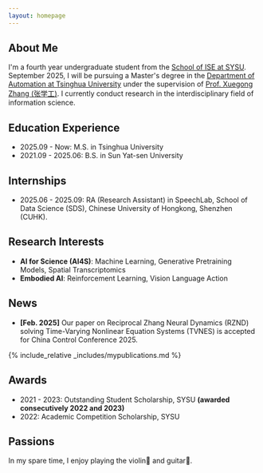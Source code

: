 ```yaml
---
layout: homepage
---
```


## About Me

<!-- I'm a fourth year undergraduate student from [School of ISE](https://ise.sysu.edu.cn), [SYSU](https://www.sysu.edu.cn). I currently conduct research in the interdisciplinary field of information science. From 2022 to 2023, I had the honor to conduct scientific research and study in [Prof. Calvin Yu-Chian Chen (陈语谦)](https://www.ece.pku.edu.cn/info/1053/2659.htm) (Director of AI for Science (AI4S) at Peking University)’s laboratory, YCLab. From 2024 to 2025, I had the honor to complete my undergraduate thesis under the supervision of [Prof. Yunong Zhang(张雨浓)](https://ise.sysu.edu.cn/teacher/teacher01/1416605.htm) (IEEE Senior Member), and conducted research in neurodynamics and robotics in his laboratory. I will receive the Bachelor of Engineering degree from Sun Yat-sen University in June 2025.  -->

I'm a fourth year undergraduate student from the [School of ISE at SYSU](https://ise.sysu.edu.cn). September 2025, I will be pursuing a Master's degree in the [Department of Automation at Tsinghua University](https://www.au.tsinghua.edu.cn/index.htm) under the supervision of [Prof. Xuegong Zhang (张学工)](https://www.au.tsinghua.edu.cn/info/1110/1569.htm). I currently conduct research in the interdisciplinary field of information science.

## Education Experience

- 2025.09 - Now: M.S. in Tsinghua University
- 2021.09 - 2025.06: B.S. in Sun Yat-sen University

## Internships

- 2025.06 - 2025.09: RA (Research Assistant) in SpeechLab, School of Data Science (SDS), Chinese University of Hongkong, Shenzhen (CUHK).

## Research Interests

- **AI for Science (AI4S)**: Machine Learning, Generative Pretraining Models, Spatial Transcriptomics
- **Embodied AI**: Reinforcement Learning, Vision Language Action 

## News

- **[Feb. 2025]** Our paper on Reciprocal Zhang Neural Dynamics (RZND) solving Time-Varying Nonlinear Equation Systems (TVNES) is accepted for China Control Conference 2025.

{% include_relative _includes/mypublications.md %}

<!-- {% include_relative _includes/publications.md %} -->

## Awards

- 2021 - 2023: Outstanding Student Scholarship, SYSU **(awarded consecutively 2022 and 2023)**
- 2022: Academic Competition Scholarship, SYSU

## Passions

In my spare time, I enjoy playing the violin🎻 and guitar🎸.